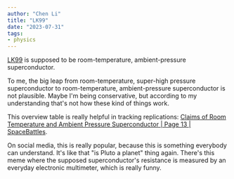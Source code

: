 ```yaml
---
author: "Chen Li"
title: "LK99"
date: "2023-07-31"
tags: 
- physics
---
```


[LK99](https://arxiv.org/abs/2307.12008) is supposed to be room-temperature, ambient-pressure superconductor.

To me, the big leap from room-temperature, super-high pressure superconductor to room-temperature, ambient-pressure superconductor is not plausible. Maybe I'm being conservative, but according to my understanding that's not how these kind of things work.

This overview table is really helpful in tracking replications: [Claims of Room Temperature and Ambient Pressure Superconductor | Page 13 | SpaceBattles](https://forums.spacebattles.com/threads/claims-of-room-temperature-and-ambient-pressure-superconductor.1106083/page-13).

On social media, this is really popular, because this is something everybody can understand. It's like that "is Pluto a planet" thing again. There's this meme where the supposed superconductor's resistance is measured by an everyday electronic multimeter, which is really funny.
